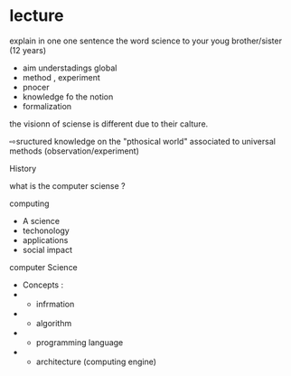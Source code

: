 # lecture

explain in one one sentence the word science to your youg brother/sister (12 years)

- aim      understadings                                                      global
- method , experiment
- pnocer
- knowledge fo the notion                                                 
- formalization
  
the visionn of sciense is different due to their calture.

⇨sructured knowledge on the "pthosical world" associated to universal methods (observation/experiment)


History

what is the computer sciense ? 

computing 
- A science
- techonology
- applications
- social impact

computer Science
- Concepts :
- - infrmation
- - algorithm
- - programming language
- - architecture (computing engine)

